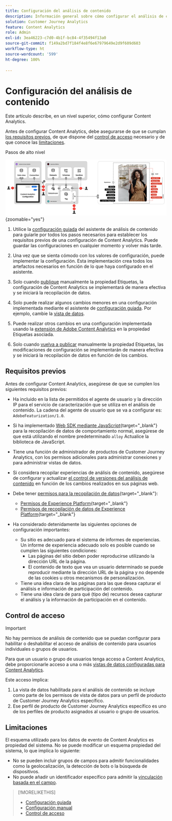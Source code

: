 ```yaml
---
title: Configuración del análisis de contenido
description: Información general sobre cómo configurar el análisis de contenido
solution: Customer Journey Analytics
feature: Content Analytics
role: Admin
exl-id: 3ea46223-c7d0-4b1f-bc84-4f35494f13a0
source-git-commit: f149a2bd7f184f4e8f6e67979649e2d9f609d603
workflow-type: ht
source-wordcount: '599'
ht-degree: 100%

---
```


# Configuración del análisis de contenido

Este artículo describe, en un nivel superior, cómo configurar Content Analytics.

Antes de configurar Content Analytics, debe asegurarse de que se cumplan [los requisitos previos](#prerequisites), de que dispone del [control de acceso](#access-control) necesario y de que conoce las [limitaciones](#limitations).


Pasos de alto nivel

![Configuración de Content Analytics](../assets/aca-configuration.svg){zoomable="yes"}

1. Utilice la [configuración guiada](guided.md) del asistente de análisis de contenido para guiarle por todos los pasos necesarios para establecer los requisitos previos de una configuración de Content Analytics. Puede guardar las configuraciones en cualquier momento y volver más tarde.
1. Una vez que se sienta cómodo con los valores de configuración, puede implementar la configuración. Esta implementación crea todos los artefactos necesarios en función de lo que haya configurado en el asistente.
1. Solo cuando [publique](manual.md) manualmente la propiedad Etiquetas, la configuración de Content Analytics se implementará de manera efectiva y se iniciará la recopilación de datos.

1. Solo puede realizar algunos cambios menores en una configuración implementada mediante el asistente de [configuración guiada](guided.md). Por ejemplo, cambie la [vista de datos](/help/data-views/data-views.md).
1. Puede realizar otros cambios en una configuración implementada usando la [extensión de Adobe Content Analytics](https://experienceleague.adobe.com/es/docs/experience-platform/tags/extensions/client/content-analytics/overview) en la propiedad Etiquetas asociada.
1. Solo cuando [vuelva a publicar](manual.md) manualmente la propiedad Etiquetas, las modificaciones de configuración se implementarán de manera efectiva y se iniciará la recopilación de datos en función de los cambios.


## Requisitos previos

Antes de configurar Content Analytics, asegúrese de que se cumplen los siguientes requisitos previos:

* Ha incluido en la lista de permitidos el agente de usuario y la dirección IP para el servicio de caracterización que se utiliza en el análisis de contenido. La cadena del agente de usuario que se va a configurar es: <code>AdobeFeaturization/1.0</code>.
* Si ha implementado [Web SDK mediante JavaScript](https://experienceleague.adobe.com/es/docs/experience-platform/web-sdk/install/library){target="_blank"} para la recopilación de datos de comportamiento normal, asegúrese de que está utilizando el nombre predeterminado <code>alloy</code> Actualice la biblioteca de JavaScript.
* Tiene una función de administrador de productos de Customer Journey Analytics, con los permisos adicionales para administrar conexiones y para administrar vistas de datos. 
* Si considera recopilar experiencias de análisis de contenido, asegúrese de configurar y actualizar [el control de versiones del análisis de contenido](manual.md#versioning) en función de los cambios realizados en sus páginas web.
* Debe tener [permisos para la recopilación de datos](https://experienceleague.adobe.com/es/docs/experience-platform/collection/permissions){target="_blank"}:
   * [Permisos de Experience Platform](https://experienceleague.adobe.com/es/docs/experience-platform/collection/permissions#adobe-experience-platform-permissions){target="_blank"}
   * [Permisos de recopilación de datos de Experience Platform](https://experienceleague.adobe.com/es/docs/experience-platform/collection/permissions#adobe-experience-platform-data-collection-permissions){target="_blank"}
* Ha considerado detenidamente las siguientes opciones de configuración importantes:

   * Su sitio es adecuado para el sistema de informes de experiencias. Un informe de experiencia adecuado solo es posible cuando se cumplen las siguientes condiciones:
      * Las páginas del sitio deben poder reproducirse utilizando la dirección URL de la página.
      * El contenido de texto que vea un usuario determinado se puede reproducir mediante la dirección URL de la página y no depende de las cookies u otros mecanismos de personalización.
   * Tiene una idea clara de las páginas para las que desea capturar el análisis e información de participación del contenido.
   * Tiene una idea clara de para qué (tipo de) recursos desea capturar el análisis y la información de participación en el contenido.


## Control de acceso

>[!IMPORTANT]
>
>No hay permisos de análisis de contenido que se puedan configurar para habilitar o deshabilitar el acceso de análisis de contenido para usuarios individuales o grupos de usuarios.
>

Para que un usuario o grupo de usuarios tenga acceso a Content Analytics, debe proporcionarle acceso a una o más [vistas de datos configuradas para Content Analytics](guided.md#data-view).

Este acceso implica:

1. La vista de datos habilitada para el análisis de contenido se incluye como parte de los permisos de vista de datos para un perfil de producto de Customer Journey Analytics específico.
1. Ese perfil de producto de Customer Journey Analytics específico es uno de los perfiles de producto asignados al usuario o grupo de usuarios.

## Limitaciones

El esquema utilizado para los datos de evento de Content Analytics es propiedad del sistema. No se puede modificar un esquema propiedad del sistema, lo que implica lo siguiente:

* No se pueden incluir grupos de campos para admitir funcionalidades como la geolocalización, la detección de bots o la búsqueda de dispositivos.
* No puede añadir un identificador específico para admitir la [vinculación basada en el campo](/help/stitching/fbs.md).

>[!MORELIKETHIS]
>
>* [Configuración guiada](guided.md)
>* [Configuración manual](manual.md)
>* [Control de acceso](/help/technotes/access-control.md)
>
